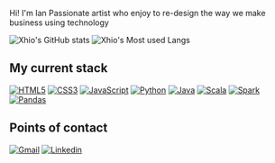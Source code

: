 Hi! I'm Ian
Passionate artist who enjoy to re-design the way we make business using technology

![Xhio's GitHub stats](https://github-readme-stats.vercel.app/api?username=ixn-xhio&show_icons=true&theme=tokyonight)
![Xhio's Most used Langs](https://github-readme-stats.vercel.app/api/top-langs/?username=ixn-xhio&layout=compact&theme=tokyonight)

## My current stack
[![HTML5](https://img.shields.io/badge/html5-%23E34F26.svg?style=flat-square&logo=html5&logoColor=white)](https://www.w3schools.com/html/default.asp)
[![CSS3](https://img.shields.io/badge/css3-%231572B6.svg?style=flat-square&logo=css3&logoColor=white)](https://www.w3schools.com/css/default.asp)
[![JavaScript](https://img.shields.io/badge/javascript-111111?style=flat-square&logo=javascript&logoColor=%23F7DF1E)](https://developer.mozilla.org/en-US/docs/Web/JavaScript)
[![Python](https://img.shields.io/badge/python-F7CC40?style=flat-square&logo=python&logoColor=white)](https://www.python.org/)
[![Java](https://img.shields.io/badge/java-ff8300?style=flat-square&logo=openjdk&logoColor=white)](https://www.java.com/en/)
[![Scala](https://img.shields.io/badge/scala-ff1000?style=flat-square&logo=scala&logoColor=white)](https://www.scala-lang.org/)
[![Spark](https://img.shields.io/badge/spark-DB571B?style=flat-square&logo=apachespark&logoColor=white)](https://spark.apache.org/)
[![Pandas](https://img.shields.io/badge/pandas-130654?style=flat-square&logo=pandas&logoColor=white)](https://pandas.pydata.org/)

## Points of contact
[![Gmail](https://img.shields.io/badge/GMail-CE3C30?style=flat-square&logo=gmail&logoColor=white)](mailto:ian22picado@gmail.com)
[![Linkedin](https://img.shields.io/badge/LinkedIn-0a66c2?style=flat-square&logo=linkedin&logoColor=white)](https://www.linkedin.com/in/ian-achio-b7b342204/)
